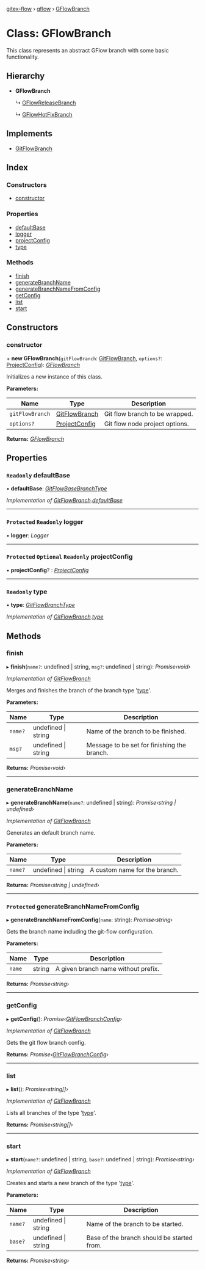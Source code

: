 [gitex-flow](../README.md) › [gflow](../modules/gflow.md) › [GFlowBranch](gflow.gflowbranch.md)

# Class: GFlowBranch

This class represents an abstract GFlow branch with some basic functionality.

## Hierarchy

* **GFlowBranch**

  ↳ [GFlowReleaseBranch](gflow.gflowreleasebranch.md)

  ↳ [GFlowHotFixBranch](gflow.gflowhotfixbranch.md)

## Implements

* [GitFlowBranch](../interfaces/api.gitflowbranch.md)

## Index

### Constructors

* [constructor](gflow.gflowbranch.md#constructor)

### Properties

* [defaultBase](gflow.gflowbranch.md#readonly-defaultbase)
* [logger](gflow.gflowbranch.md#protected-readonly-logger)
* [projectConfig](gflow.gflowbranch.md#protected-optional-readonly-projectconfig)
* [type](gflow.gflowbranch.md#readonly-type)

### Methods

* [finish](gflow.gflowbranch.md#finish)
* [generateBranchName](gflow.gflowbranch.md#generatebranchname)
* [generateBranchNameFromConfig](gflow.gflowbranch.md#protected-generatebranchnamefromconfig)
* [getConfig](gflow.gflowbranch.md#getconfig)
* [list](gflow.gflowbranch.md#list)
* [start](gflow.gflowbranch.md#start)

## Constructors

###  constructor

\+ **new GFlowBranch**(`gitFlowBranch`: [GitFlowBranch](../interfaces/api.gitflowbranch.md), `options?`: [ProjectConfig](../interfaces/configs.projectconfig.md)): *[GFlowBranch](gflow.gflowbranch.md)*

Initializes a new instance of this class.

**Parameters:**

Name | Type | Description |
------ | ------ | ------ |
`gitFlowBranch` | [GitFlowBranch](../interfaces/api.gitflowbranch.md) | Git flow branch to be wrapped. |
`options?` | [ProjectConfig](../interfaces/configs.projectconfig.md) | Git flow node project options.  |

**Returns:** *[GFlowBranch](gflow.gflowbranch.md)*

## Properties

### `Readonly` defaultBase

• **defaultBase**: *[GitFlowBaseBranchType](../modules/api.md#gitflowbasebranchtype)*

*Implementation of [GitFlowBranch](../interfaces/api.gitflowbranch.md).[defaultBase](../interfaces/api.gitflowbranch.md#readonly-defaultbase)*

___

### `Protected` `Readonly` logger

• **logger**: *Logger*

___

### `Protected` `Optional` `Readonly` projectConfig

• **projectConfig**? : *[ProjectConfig](../interfaces/configs.projectconfig.md)*

___

### `Readonly` type

• **type**: *[GitFlowBranchType](../modules/api.md#gitflowbranchtype)*

*Implementation of [GitFlowBranch](../interfaces/api.gitflowbranch.md).[type](../interfaces/api.gitflowbranch.md#readonly-type)*

## Methods

###  finish

▸ **finish**(`name?`: undefined | string, `msg?`: undefined | string): *Promise‹void›*

*Implementation of [GitFlowBranch](../interfaces/api.gitflowbranch.md)*

Merges and finishes the branch of the branch type '[type](gflow.gflowbranch.md#readonly-type)'.

**Parameters:**

Name | Type | Description |
------ | ------ | ------ |
`name?` | undefined &#124; string | Name of the branch to be finished. |
`msg?` | undefined &#124; string | Message to be set for finishing the branch.  |

**Returns:** *Promise‹void›*

___

###  generateBranchName

▸ **generateBranchName**(`name?`: undefined | string): *Promise‹string | undefined›*

*Implementation of [GitFlowBranch](../interfaces/api.gitflowbranch.md)*

Generates an default branch name.

**Parameters:**

Name | Type | Description |
------ | ------ | ------ |
`name?` | undefined &#124; string | A custom name for the branch.  |

**Returns:** *Promise‹string | undefined›*

___

### `Protected` generateBranchNameFromConfig

▸ **generateBranchNameFromConfig**(`name`: string): *Promise‹string›*

Gets the branch name including the git-flow configuration.

**Parameters:**

Name | Type | Description |
------ | ------ | ------ |
`name` | string | A given branch name without prefix.  |

**Returns:** *Promise‹string›*

___

###  getConfig

▸ **getConfig**(): *Promise‹[GitFlowBranchConfig](../interfaces/api.gitflowbranchconfig.md)›*

*Implementation of [GitFlowBranch](../interfaces/api.gitflowbranch.md)*

Gets the git flow branch config.

**Returns:** *Promise‹[GitFlowBranchConfig](../interfaces/api.gitflowbranchconfig.md)›*

___

###  list

▸ **list**(): *Promise‹string[]›*

*Implementation of [GitFlowBranch](../interfaces/api.gitflowbranch.md)*

Lists all branches of the type '[type](gflow.gflowbranch.md#readonly-type)'.

**Returns:** *Promise‹string[]›*

___

###  start

▸ **start**(`name?`: undefined | string, `base?`: undefined | string): *Promise‹string›*

*Implementation of [GitFlowBranch](../interfaces/api.gitflowbranch.md)*

Creates and starts a new branch of the type '[type](gflow.gflowbranch.md#readonly-type)'.

**Parameters:**

Name | Type | Description |
------ | ------ | ------ |
`name?` | undefined &#124; string | Name of the branch to be started. |
`base?` | undefined &#124; string | Base of the branch should be started from.  |

**Returns:** *Promise‹string›*
